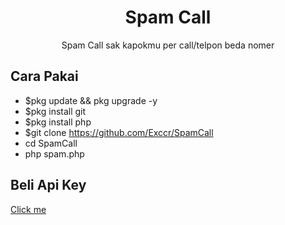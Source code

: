 <h1 align="center">Spam Call</h1>
<p align="center">Spam Call sak kapokmu per call/telpon beda nomer</p>

## Cara Pakai
* $pkg update && pkg upgrade -y
* $pkg install git
* $pkg install php
* $git clone https://github.com/Exccr/SpamCall
* cd SpamCall
* php spam.php

## Beli Api Key

<a href="https://fb.com/rud.az.9" target="_blank">Click me</a>
